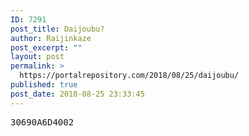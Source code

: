 ```yaml
---
ID: 7291
post_title: Daijoubu?
author: Raijinkaze
post_excerpt: ""
layout: post
permalink: >
  https://portalrepository.com/2018/08/25/daijoubu/
published: true
post_date: 2018-08-25 23:33:45
---
```

<pre>30690A6D4002</pre>